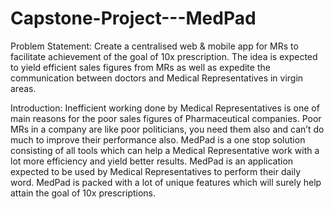 # Capstone-Project---MedPad
Problem Statement: 
Create a centralised web &  mobile app for MRs to facilitate achievement of the goal of 10x prescription. The idea is expected to yield efficient sales figures from MRs as well as expedite the communication between doctors and Medical Representatives in virgin areas.

Introduction:
Inefficient working done by Medical Representatives is one of main reasons for the poor sales figures of Pharmaceutical companies. Poor MRs in a company are like poor politicians, you need them also and can’t do much to improve their performance also. MedPad is a one stop solution consisting of all tools which can help a Medical Representative work with a lot more efficiency and yield better results. MedPad is an application expected to be used by Medical Representatives to perform their daily word. MedPad is packed with a lot of unique features which will surely help attain the goal of 10x prescriptions.
